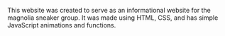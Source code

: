 This website was created to serve as an informational website for the magnolia sneaker group. It was made using HTML, CSS, and has simple JavaScript animations and functions.

